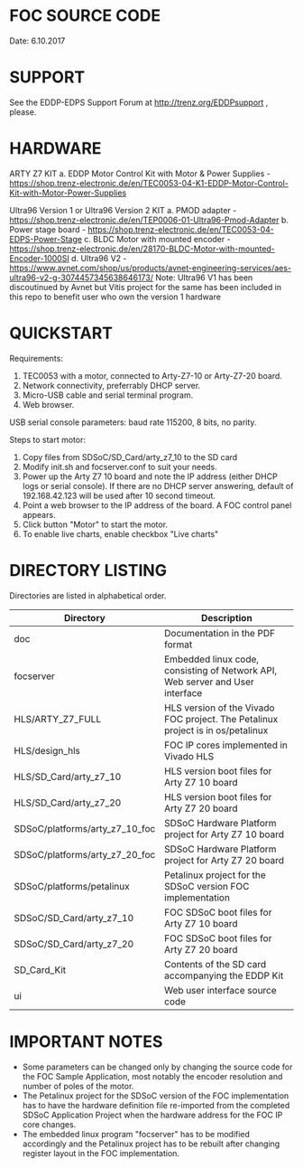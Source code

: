FOC SOURCE CODE
===============
Date: 6.10.2017

SUPPORT
=======
See the EDDP-EDPS Support Forum at http://trenz.org/EDDPsupport , please.

HARDWARE
=======
ARTY Z7 KIT
a. EDDP Motor Control Kit with Motor & Power Supplies - https://shop.trenz-electronic.de/en/TEC0053-04-K1-EDDP-Motor-Control-Kit-with-Motor-Power-Supplies

Ultra96 Version 1 or Ultra96 Version 2 KIT
a.	PMOD adapter - https://shop.trenz-electronic.de/en/TEP0006-01-Ultra96-Pmod-Adapter
b.	Power stage board - https://shop.trenz-electronic.de/en/TEC0053-04-EDPS-Power-Stage
c.	BLDC Motor with mounted encoder - https://shop.trenz-electronic.de/en/28170-BLDC-Motor-with-mounted-Encoder-1000SI
d. Ultra96 V2 - https://www.avnet.com/shop/us/products/avnet-engineering-services/aes-ultra96-v2-g-3074457345638646173/
Note: Ultra96 V1 has been discoutinued by Avnet but Vitis project for the same has been included in this repo to benefit user who own the version 1 hardware


QUICKSTART
==========
Requirements:
1. TEC0053 with a motor, connected to Arty-Z7-10 or Arty-Z7-20 board.
2. Network connectivity, preferrably DHCP server.
3. Micro-USB cable and serial terminal program.
4. Web browser.

USB serial console parameters: baud rate 115200, 8 bits, no parity.

Steps to start motor:
1. Copy files from SDSoC/SD_Card/arty_z7_10 to the SD card
2. Modify init.sh and focserver.conf to suit your needs.
3. Power up the Arty Z7 10 board and note the IP address (either DHCP logs or
   serial console). If there are no DHCP server answering, default of
   192.168.42.123 will be used after 10 second timeout.
4. Point a web browser to the IP address of the board. A FOC control panel appears.
5. Click button "Motor" to start the motor.
6. To enable live charts, enable checkbox "Live charts"


DIRECTORY LISTING
=================

Directories are listed in alphabetical order.


Directory			| Description
--------------------------------|--------------------------------
doc                             | Documentation in the PDF format
focserver			| Embedded linux code, consisting of Network API, Web server and User interface
HLS/ARTY_Z7_FULL		| HLS version of the Vivado FOC project. The Petalinux project is in os/petalinux
HLS/design_hls			| FOC IP cores implemented in Vivado HLS
HLS/SD_Card/arty_z7_10		| HLS version boot files for Arty Z7 10 board
HLS/SD_Card/arty_z7_20		| HLS version boot files for Arty Z7 20 board
SDSoC/platforms/arty_z7_10_foc	| SDSoC Hardware Platform project for Arty Z7 10 board
SDSoC/platforms/arty_z7_20_foc	| SDSoC Hardware Platform project for Arty Z7 20 board
SDSoC/platforms/petalinux	| Petalinux project for the SDSoC version FOC implementation
SDSoC/SD_Card/arty_z7_10	| FOC SDSoC boot files for Arty Z7 10 board
SDSoC/SD_Card/arty_z7_20	| FOC SDSoC boot files for Arty Z7 20 board
SD_Card_Kit			| Contents of the SD card accompanying the EDDP Kit
ui				| Web user interface source code

IMPORTANT NOTES
===============
* Some parameters can be changed only by changing the source code for the FOC Sample Application, most notably the encoder resolution and number of poles of the motor.
* The Petalinux project for the SDSoC version of the FOC implementation has to have the hardware definition file re-imported from the completed SDSoC Application Project when the hardware address for the FOC IP core changes.
* The embedded linux program "focserver" has to be modified accordingly and the Petalinux project has to be rebuilt after changing register layout in the FOC implementation.
